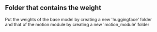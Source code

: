 ## Folder that contains the weight

Put the weights of the base model by creating a new 'huggingface' folder and that of the motion module by creating a new 'motion_module' folder

